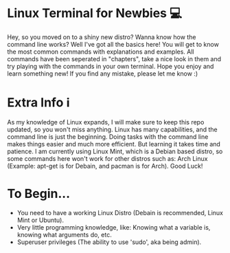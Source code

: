 # Linux Terminal for Newbies 💻
Hey, so you moved on to a shiny new distro? Wanna know how the command line works? Well I've got all the basics here! You will get to know the most common commands with explanations and examples. All commands have been seperated in "chapters", take a nice look in them and try playing with the commands in your own terminal. Hope you enjoy and learn something new! If you find any mistake, please let me know :)

# Extra Info ℹ
As my knowledge of Linux expands, I will make sure to keep this repo updated, so you won't miss anything. Linux has many capabilities, and the command line is just the beginning. Doing tasks with the command line makes things easier and much more efficient. But learning it takes time and patience. I am currently using Linux Mint, which is a Debian based distro, so some commands here won't work for other distros such as: Arch Linux (Example: apt-get is for Debain, and pacman is for Arch). Good Luck!

# To Begin...
- You need to have a working Linux Distro (Debain is recommended, Linux Mint or Ubuntu).
- Very little programming knowledge, like: Knowing what a variable is, knowing what arguments do, etc.
- Superuser privileges (The ability to use 'sudo', aka being admin).
